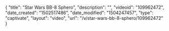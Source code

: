 {
    "title": "Star Wars BB-8 Sphero",
    "description": "",
    "videoid": "109962472",
    "date_created": "1502517486",
    "date_modified": "1504247457",
    "type": "captivate",
    "layout": "video",
    "url": "\/v\/star-wars-bb-8-sphero\/109962472"
}